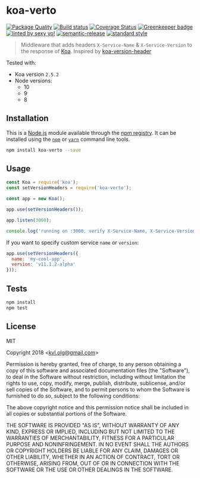 # koa-verto

[![Package Quality][pq-image]][pq-link]
[![Build status][ci-image]][ci-url]
[![Coverage Status][coveralls-image]][coveralls-url]
[![Greenkeeper badge][greenkeeper-image]][greenkeeper-url]
[![linted by sexy yo!][sexy-image]][sexy-url]
[![semantic-release][semantic-image]][semantic-url]
[![standard style][standard-image]][standard-url]

> Middleware that adds headers `X-Service-Name` & `X-Service-Version` to the response of [Koa][koalink]. Inspired by [koa-version-header][koa-version-header-link]

Tested with:
- Koa version `2.5.2`
- Node versions:
  - 10
  - 9
  - 8

## Installation

This is a [Node.js][nodejslink] module available through the
[npm registry][npmlink]. It can be installed using the
[`npm`](https://docs.npmjs.com/getting-started/installing-npm-packages-locally)
or
[`yarn`][yarnlink]
command line tools.

```sh
npm install koa-verto --save
```

## Usage

```javascript
const Koa = require('koa');
const setVersionHeaders = require('koa-verto');

const app = new Koa();

app.use(setVersionHeaders());

app.listen(3000);

console.log('running on :3000, verify X-Service-Name, X-Service-Version headers')
```

If you want to specify custom service `name` or `version`:

```javascript
app.use(setVersionHeaders({
  name: 'my-cool-app',
  version: 'v11.1.2-alpha'
}));
```


## Tests

```sh
npm install
npm test
```

## License

MIT

Copyright 2018 &lt;kvl.olg@gmail.com&gt;

Permission is hereby granted, free of charge, to any person obtaining a copy of this software and associated documentation files (the "Software"), to deal in the Software without restriction, including without limitation the rights to use, copy, modify, merge, publish, distribute, sublicense, and/or sell copies of the Software, and to permit persons to whom the Software is furnished to do so, subject to the following conditions:

The above copyright notice and this permission notice shall be included in all copies or substantial portions of the Software.

THE SOFTWARE IS PROVIDED "AS IS", WITHOUT WARRANTY OF ANY KIND, EXPRESS OR IMPLIED, INCLUDING BUT NOT LIMITED TO THE WARRANTIES OF MERCHANTABILITY, FITNESS FOR A PARTICULAR PURPOSE AND NONINFRINGEMENT. IN NO EVENT SHALL THE AUTHORS OR COPYRIGHT HOLDERS BE LIABLE FOR ANY CLAIM, DAMAGES OR OTHER LIABILITY, WHETHER IN AN ACTION OF CONTRACT, TORT OR OTHERWISE, ARISING FROM, OUT OF OR IN CONNECTION WITH THE SOFTWARE OR THE USE OR OTHER DEALINGS IN THE SOFTWARE.


[koalink]:https://github.com/koajs/koa
[nodejslink]:https://nodejs.org/
[npmlink]:https://www.npmjs.com/
[yarnlink]:https://yarnpkg.com/en/
[npm-icon]:https://nodei.co/npm/koa-verto.png?downloads=true
[npm-url]:https://npmjs.org/package/koa-verto
[ci-image]:https://travis-ci.org/oleg-koval/koa-verto.svg?branch=master
[ci-url]:https://travis-ci.org/oleg-koval/koa-verto
[greenkeeper-image]:https://badges.greenkeeper.io/oleg-koval/koa-verto.svg
[greenkeeper-url]:https://greenkeeper.io/
[sexy-image]:https://img.shields.io/badge/linted%20by-sexy%20yo!-brightgreen.svg
[sexy-url]:https://github.com/markelog/eslint-config-sexy
[semantic-image]:https://img.shields.io/badge/%20%20%F0%9F%93%A6%F0%9F%9A%80-semantic--release-e10079.svg
[semantic-url]:https://github.com/semantic-release/semantic-release
[standard-image]:https://img.shields.io/badge/code%20style-standard-brightgreen.svg
[standard-url]:http://standardjs.com/
[koa-version-header-link]:https://github.com/bahmutov/koa-version-header
[pq-image]:http://npm.packagequality.com/shield/koa-verto.svg
[pq-link]:http://packagequality.com/#?package=koa-verto
[coveralls-image]:https://coveralls.io/repos/github/oleg-koval/koa-verto/badge.svg?branch=master
[coveralls-url]:https://coveralls.io/github/oleg-koval/koa-verto?branch=add-code-coverage
